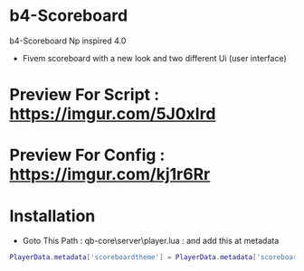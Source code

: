 # b4-Scoreboard

b4-Scoreboard Np inspired 4.0

* Fivem scoreboard with a new look and two different Ui (user interface)

# Preview For Script : https://imgur.com/5J0xIrd 
# Preview For Config : https://imgur.com/kj1r6Rr

# Installation

* Goto This Path : qb-core\server\player.lua : and add this at metadata

```lua
PlayerData.metadata['scoreboardtheme'] = PlayerData.metadata['scoreboardtheme'] or 'rounded'
```
